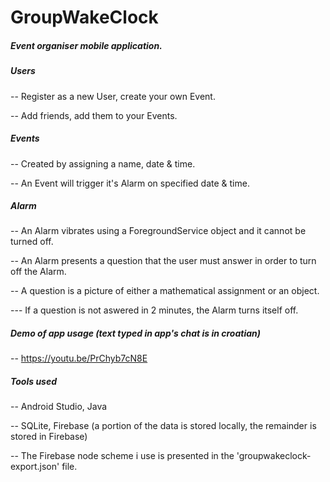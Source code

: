 # GroupWakeClock

##### Event organiser mobile application.

##### Users
-- Register as a new User, create your own Event.

-- Add friends, add them to your Events.

##### Events
-- Created by assigning a name, date & time.

-- An Event will trigger it's Alarm on specified date & time.

##### Alarm
-- An Alarm vibrates using a ForegroundService object and it cannot be turned off.

-- An Alarm presents a question that the user must answer in order to turn off the Alarm.

-- A question is a picture of either a mathematical assignment or an object.

--- If a question is not aswered in 2 minutes, the Alarm turns itself off.


##### Demo of app usage (text typed in app's chat is in croatian)
-- https://youtu.be/PrChyb7cN8E

##### Tools used
-- Android Studio, Java

-- SQLite, Firebase (a portion of the data is stored locally, the remainder is stored in Firebase)

-- The Firebase node scheme i use is presented in the 'groupwakeclock-export.json' file.
